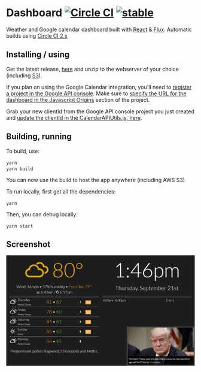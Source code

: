 # Dashboard [![Circle CI](https://circleci.com/gh/danesparza/Dashboard.svg?style=shield)](https://circleci.com/gh/danesparza/Dashboard) [![stable](http://badges.github.io/stability-badges/dist/stable.svg)](http://github.com/badges/stability-badges)

Weather and Google calendar dashboard built with [React](http://facebook.github.io/react/) &amp; [Flux](https://facebook.github.io/flux/).  Automatic builds using [Circle CI 2.x](https://circleci.com/gh/danesparza/Dashboard)

## Installing / using
Get the latest release, [here](https://github.com/danesparza/Dashboard/releases/latest) and unzip to the webserver of your choice (including [S3](https://docs.aws.amazon.com/AmazonS3/latest/dev/WebsiteHosting.html)).  

If you plan on using the Google Calendar integration, you'll need to [register a project in the Google API console](https://developers.google.com/calendar/auth#OAuth2Authorizing).  Make sure to [specify the URL for the dashboard in the Javascript Origins](https://developers.google.com/identity/protocols/OAuth2UserAgent#enable-apis) section of the project.

Grab your new clientId from the Google API console project you just created and [update the clientId in the CalendarAPIUtils.js, here](https://github.com/danesparza/Dashboard/blob/master/src/utils/CalendarAPIUtils.js#L20).

## Building, running
To build, use:
```
yarn
yarn build
```
You can now use the build to host the app anywhere (including AWS S3)

To run locally, first get all the dependencies:
```
yarn
```
Then, you can debug locally: 
```
yarn start
```


## Screenshot

![Dashboard screenshot](dashboard.cagedtornado.com.png?raw=true)
